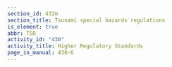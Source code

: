 ```yaml
---
section_id: 432m
section_title: Tsunami special hazards regulations
is_element: true
abbr: TSR
activity_id: "430"
activity_title: Higher Regulatory Standards
page_in_manual: 430-6
---
```


